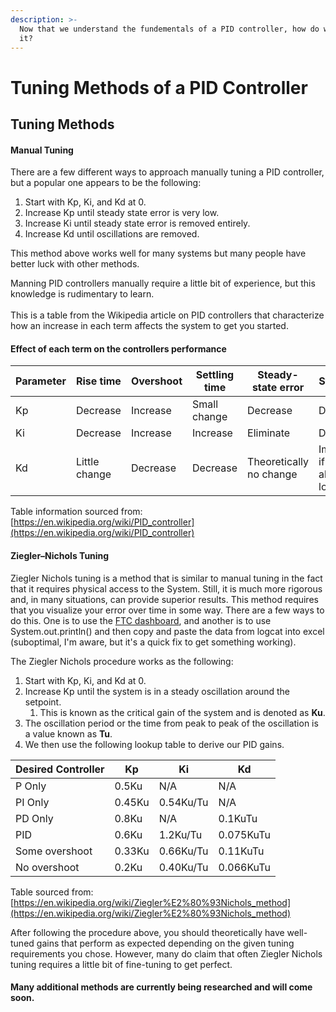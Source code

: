 ```yaml
---
description: >-
  Now that we understand the fundementals of a PID controller, how do we tune
  it?
---
```


# Tuning Methods of a PID Controller

## Tuning Methods

#### Manual Tuning

There are a few different ways to approach manually tuning a PID controller, but a popular one appears to be the following:

1. Start with Kp, Ki, and Kd at 0.
2. Increase Kp until steady state error is very low.
3. Increase Ki until steady state error is removed entirely.
4. Increase Kd until oscillations are removed.

This method above works well for many systems but many people have better luck with other methods.  

Manning PID controllers manually require a little bit of experience, but this knowledge is rudimentary to learn.\
\
 This is a table from the Wikipedia article on PID controllers that characterize how an increase in each term affects the system to get you started.

#### Effect of each term on the controllers performance

| Parameter | Rise time     | Overshoot | Settling time  | Steady-state error      | Stability                    |
| --------- | ------------- | --------- | -------------- | ----------------------- | ---------------------------- |
| Kp        | Decrease      | Increase  | Small change   | Decrease                | Degrade                      |
| Ki        | Decrease      | Increase  | Increase       | Eliminate               | Degrade                      |
| Kd        | Little change | Decrease  | Decrease       | Theoretically no change | Improve if Kd is already low |

Table information sourced from: [https://en.wikipedia.org/wiki/PID_controller](https://en.wikipedia.org/wiki/PID_controller)

#### Ziegler–Nichols Tuning

Ziegler Nichols tuning is a method that is similar to manual tuning in the fact that it requires physical access to the System. Still, it is much more rigorous and, in many situations, can provide superior results. This method requires that you visualize your error over time in some way. There are a few ways to do this. One is to use the [FTC dashboard](https://acmerobotics.github.io/ftc-dashboard/), and another is to use System.out.println() and then copy and paste the data from logcat into excel (suboptimal, I'm aware, but it's a quick fix to get something working). 

The Ziegler Nichols procedure works as the following:

1. Start with Kp, Ki, and Kd at 0. 
2. Increase Kp until the system is in a steady oscillation around the setpoint.
   1. This is known as the critical gain of the system and is denoted as **Ku**.
3. The oscillation period or the time from peak to peak of the oscillation is a value known as **Tu**.
4. We then use the following lookup table to derive our PID gains. 

| Desired Controller | Kp     | Ki        | Kd        |
| ------------------ | ------ | --------- | --------- |
| P Only             | 0.5Ku  | N/A       | N/A       |
| PI Only            | 0.45Ku | 0.54Ku/Tu | N/A       |
| PD Only            | 0.8Ku  | N/A       | 0.1KuTu   |
| PID                | 0.6Ku  | 1.2Ku/Tu  | 0.075KuTu |
| Some overshoot     | 0.33Ku | 0.66Ku/Tu | 0.11KuTu  |
| No overshoot       | 0.2Ku  | 0.40Ku/Tu | 0.066KuTu |

Table sourced from: [https://en.wikipedia.org/wiki/Ziegler%E2%80%93Nichols_method](https://en.wikipedia.org/wiki/Ziegler%E2%80%93Nichols_method)

 After following the procedure above, you should theoretically have well-tuned gains that perform as expected depending on the given tuning requirements you chose. However, many do claim that often Ziegler Nichols tuning requires a little bit of fine-tuning to get perfect.

#### Many additional methods are currently being researched and will come soon. 
